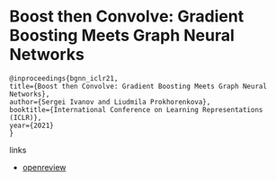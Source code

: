 # Boost then Convolve: Gradient Boosting Meets Graph Neural Networks

```
@inproceedings{bgnn_iclr21,
title={Boost then Convolve: Gradient Boosting Meets Graph Neural Networks},
author={Sergei Ivanov and Liudmila Prokhorenkova},
booktitle={International Conference on Learning Representations (ICLR)},
year={2021}
}
```

links
- [openreview](https://openreview.net/forum?id=ebS5NUfoMKL)
